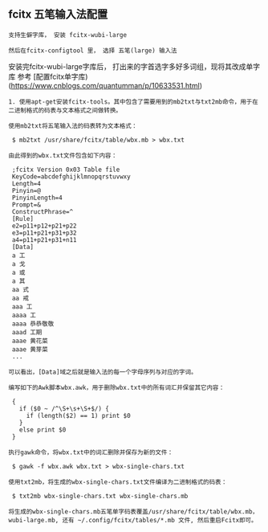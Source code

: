 
## fcitx 五笔输入法配置

	支持生僻字库， 安装 fcitx-wubi-large

	然后在fcitx-configtool 里， 选择 五笔(large) 输入法
	
安装完fcitx-wubi-large字库后， 打出来的字首选字多好多词组，现将其改成单字库
参考 [配置fcitx单字库)(https://www.cnblogs.com/quantumman/p/10633531.html)

    1. 使用apt-get安装fcitx-tools。其中包含了需要用到的mb2txt与txt2mb命令，用于在二进制格式的码表与文本格式之间做转换。

    使用mb2txt将五笔输入法的码表转为文本格式：

     $ mb2txt /usr/share/fcitx/table/wbx.mb > wbx.txt
	 
    由此得到的wbx.txt文件包含如下内容：

     ;fcitx Version 0x03 Table file
     KeyCode=abcdefghijklmnopqrstuvwxy
     Length=4
     Pinyin=@
     PinyinLength=4
     Prompt=&
     ConstructPhrase=^
     [Rule]
     e2=p11+p12+p21+p22
     e3=p11+p21+p31+p32
     a4=p11+p21+p31+n11
     [Data]
     a 工
     a 戈
     a 或
     a 其
     aa 式
     aa 戒
     aaa 工
     aaaa 工
     aaaa 恭恭敬敬
     aaad 工期
     aaae 黄花菜
     aaae 黄芽菜
     ...

    可以看出，[Data]域之后就是输入法的每一个字母序列与对应的字词。

    编写如下的Awk脚本wbx.awk，用于删除wbx.txt中的所有词汇并保留其它内容：

     {
       if ($0 ~ /^\S+\s+\S+$/) {
         if (length($2) == 1) print $0
       }
       else print $0
     }

    执行gawk命令，将wbx.txt中的词汇删除并保存为新的文件：

     $ gawk -f wbx.awk wbx.txt > wbx-single-chars.txt

    使用txt2mb，将生成的wbx-single-chars.txt文件编译为二进制格式的码表：

     $ txt2mb wbx-single-chars.txt wbx-single-chars.mb

    将生成的wbx-single-chars.mb五笔单字码表覆盖/usr/share/fcitx/table/wbx.mb，wubi-large.mb, 还有 ~/.config/fcitx/tables/*.mb 文件, 然后重启Fcitx即可。

